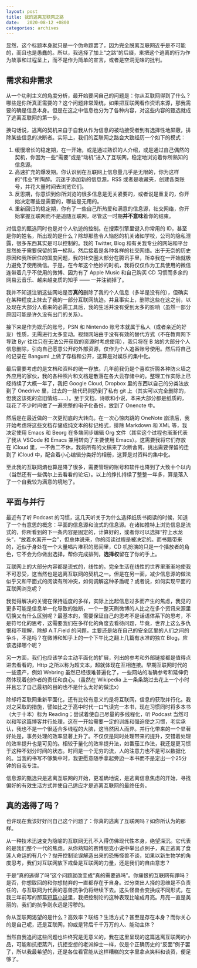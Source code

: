 ```yaml
---
layout: post
title: 我的逃离互联网之路
date:   2020-08-12 +0800
categories: archives
---
```


显然，这个标题本身就只是一个伪命题罢了，因为完全脱离互联网近乎是不可能的，而且也是愚蠢的。所以，我选择了加上“之路”的后缀，来把这个逃离的行为作为故事和过程呈上，而不是作为简单的宣言，或者是空洞无味的批判。

<!--more-->

## 需求和非需求

从一个功利主义的角度分析，最开始要问自己的问题是：你从互联网得到了什么？哪些是你所真正需要的？这个问题非常笼统，如果把互联网看作资讯来源，那我需要的确是信息本身。但是在这之中信息也分为了各种内容，对这些内容的甄选就成了逃离互联网的第一步。

换句话说，逃离的契机来自于自我从作为信息的被动接受者到有选择性地屏蔽，排除某些信息的决断者。实际上，我们的互联网之路会大致经历一个如下的模式：
    
1. 缓慢增长的稳定期，在一开始，或是通过熟识的人介绍，或是通过自己偶然的契机，你因为一些“需要”或是“动机”进入了互联网，稳定地浏览着你所熟知的信息源。
2. 高速扩充的爆发期。你认识到在互联网上信息量几乎是无限的，你为这样的“伟业”所陶醉。沉迷于添加新的信息源，RSS 或者是收藏夹，创建各类账号，并花大量时间去浏览它们。
3. 反思期，你意识到你所浏览的很多信息是无关紧要的，或者说是重复的，你开始决定哪些是需要的，哪些是无用的。
4. 重新回归的稳定期，你有了一些自己所热爱和满意的信息源，社交网络，你开始掌握互联网而不是追随互联网，尽管这一时期**并不意味**着你的结束。

对信息的甄选同时也是对个人轨迹的控制。在搜索引擎里键入你常用的 ID，甚至是你的姓名，所出现的是什么？除却那些令人恼怒的机关诸如学校，公司的隐私泄露，很多东西其实是可以控制的。我的 Twitter, Blog 和有关我专业的网站和平台显然处于需要保留的第一梯队。然后接着是各种各样的社交网络。出于无奈的历史原因和我所居住的国度问题，我的社交圈大部分在腾讯手里，所幸我在一开始就极力避免了使用微信。于是，在今年这个绝妙的时机，我将仅仅作为工具使用的微信连带着几乎不使用的微博、因为有了 Apple Music 和自己购买 CD 习惯而多余的网易云音乐、越来越变质的知乎 —— 一并注销掉了。

我并不知道注销这些网站是否**真的**删除了我的个人信息（多半是没有的），但确实在某种程度上抹去了我的一部分互联网轨迹。并且事实上，删除这些在这之前，以及现在大部分人看来的必需工具后，我的生活并没有受到太多的影响（虽然一部分原因可能是许久没有出门的关系）。

接下来是作为娱乐的账号，PSN 和 Nintendo 账号本就属于私人（或者亲近的好友）性质，无需进行太多变动。视频网站由于没有有效的替代方式（不在教育网下导致 Byr 往往只在无法公开获取的资源时考虑使用），我只将在 B 站的大部分个人信息删除，引向自己愿意公开的外部资源，仅作为个人追番账号使用。然后将自己的记录在 Bangumi 上做了存档和公开，这算是对娱乐的集中化。

最后需要考虑的是文档和资料的统一存放。几年前我仍是个喜欢折腾各种防火墙之外应用的家伙，我的各种照片和文档是散落在各大云存储中的。整理工作实际上已经持续了大概一年了，我把 Google Cloud, Dropbox 里的东西以自己的分类法放到了 Onedrive 里，过去的一些代码则扔到了私有 git 上（其实可以完全删除的，但我这该死的恋旧情结……）。至于文档，诗歌和小说，本来大部分都是纸质的，我花了不少时间做了一遍完整的电子化备份，放到了 Onenote 中。

然后是在最近做的一次更彻底的大转向。在一次心惊肉跳的 OneNote 崩溃后，我开始考虑将这些文档存储成纯文本的标记格式，排除 Markdown 和 XML 等，我决定使用 Emacs 和 Beorg 在多端同步编辑 Org 文件（其实这个过程也渐渐代表了我从 VSCode 和 Emacs 兼用转向了主要使用 Emacs）。这需要我将它们存放在 iCloud 里，一不做二不休，我将所有的文稿来了次断舍离，挑出需要保留的迁到了 iCloud 中，配合着小心编辑分类好的相册，这算是对资料的集中化。

至此我的互联网熵也算是降了很多，需要管理的账号和软件也降到了大致十个以内（当然还有一些偶尔上去看看的论坛）。以上的挣扎持续了整整一年多，算是落入了一个自我较为满意的境地了。

## 平面与并行

最近有了听 Podcast 的习惯，这几天听关于为什么选择纸质书阅读的时候，知道了一个有意思的概念：平面的信息源和流式的信息源。在诸如推特上浏览信息是流式的，你所看到的下一条内容是固定的，计算好的，或者你可以选择“拧上水龙头”，“放着水离开一会”，但总体说来，你的阅读过程是被决定的。而书籍带来的，近似于身处在一个大量唱片堆积的房间里，CD 机扮演的只是一个播放者的角色，它不会为你做出选择，帮你完成排列，**选择权**留在了你的手上。

互联网上的大部分内容都是流式的，线性的。完全生活在线性的世界里渐渐地使我不可忍受，这当然也是逃离互联网的契机之一。但是在另一面，减少信息源的做法似乎又和平面式的阅读有所冲突，如何调解这种矛盾呢？或者说，如何实现平面的互联网浏览呢？

我觉得解决的关键在保持适度的多样，实际上比起信息过多而产生的焦虑，我见的更多可能是信息单一化导致的独断，一个一整天刷微博的人比之在多个资讯来源里切换又有什么区别呢？最基本的，需要保证自己的思考不是话语体系下的思考，不是符号化的思考，这需要我们在多样化的角度去看待问题，毕竟，世界上这么多仇恨和不理解，除却 A.T.Field 的问题，主要还是站在自己的安全区里的人们之间的争斗，不是吗？在微博和知乎上的一个下午比之翻上几篇有水准的独立 Blog，应该选择哪个呢？

另一方面，我们也应该学会主动平面化的扩展，列出的参考和外部链接都是值得点进去看看的，Http 之所以称为超文本，超就体现在互相连接。早期互联网时代的一些遗产，例如 Webring 虽然已经很难普遍化了，一些网站的准确参考和延伸仍然体现着创作者的责任和良心。（虽然在 Wikipedia 上一条条跳过去花上一个小时并且忘了自己最初的目的也不是什么太好的做法x）

除却将互联网重新平面化，还有比较有意义的是将互联网，信息的获取并行化。我对之采取的措施，譬如比之于高中时代一口气读完一本书，现在习惯同时将多本书（大于十本）标为 Reading；尝试着使自己尽量的多线程化，听 Podcast 当然可以和写这篇博客并行处理，这在一开始需要一定的训练和强迫使之习惯，老实承认，我也不是一个很适合多线程的大脑，这当然因人而异。并行化带来的一个显著好处是，事务处理的效率显著上升了。不仅仅是同时处理带来的提升，交错着处理的效率提升也是可见的。相较于量化的效率提升法，如番茄工作法，我还是更习惯于这种不划分时间的状态。时间是一个无穷的流，人的注意力也不是可以数据化的。当我的书写不够集中时，我更愿意随手拿起旁边一本书而不是定出一个25分钟的自我专注。

信息源的甄选只是逃离互联网的开始，更准确地说，是逃离信息焦虑的开始，寻找偏好的有效生活方式并使自己适应才是逃离互联网的最终任务。

## 真的逃得了吗？

也许现在我该好好问自己这个问题了：你真的逃离了互联网吗？如你所认为的那样。

从一种技术迅速变为隐喻的互联网无孔不入得仿佛现代性本身，绝望深沉。它代表的是我们整个一代的焦虑。从你熟知的赛博朋克小说中举出点例子，真正逃离了食莲人命运的有几个？抛开控制论误解造出来的恐怖怪兽不谈，如果以新生物学的角度思考，我们对互联网放下戒备是互联网的力量，还是我们的自由意志？

于是“真的逃得了吗”这个问题就改变成“真的需要逃吗”。你痛恨的互联网有罪吗？是否，你想取回的和你想抛弃的一直都存在于自身。过分突出人择的思维是不负责任的，与互联网为代表的恶兽抗争仍将继续下去。这头怪兽会变换成不同形式，在我三年前写的那篇[短篇小说](https://yuki.systems/archives/2017/03/11/%E6%A0%BC%E6%B4%9B%E5%85%8B-%E6%9C%88%E4%BA%AE-%E5%A4%A7%E9%BA%BB-%E6%A0%BC%E6%B4%9B%E5%85%8B.html)里，我把控制论的这种表现比喻成月亮。月亮一直是美丽的，我们的抗争则永远是污秽的。

你从互联网渴望的是什么？高效率？联结？生活方式？甚至是存在本身？而你关心的是自己呢，还是互联网，抑或是背后千千万万的人、能动主体？

当然自我追问这些问题也许终究是无意义的，我在这里呈现的这篇逃离互联网的小品，可能和抗拒蒸汽，抗拒空想的老派绅士一样，仅是个正确历史的“反面”例子罢了，所以我最希望的，还是各位看官能从这样糟糕的文字里拿点笑料和谈资，便足够了。
